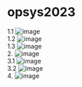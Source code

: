 # opsys2023
1.1 ![image](https://github.com/aleksiua/opsys2023/assets/145049882/0b5086d4-bbd3-46d9-b58f-1a673314146e)  
1.2 ![image](https://github.com/aleksiua/opsys2023/assets/145049882/81864510-3b97-4d9f-b985-fb0b63c4a6ca)  
1.3 ![image](https://github.com/aleksiua/opsys2023/assets/145049882/2f021d5a-6c16-4a0b-bce8-4b38b6b3538c)  
2. ![image](https://github.com/aleksiua/opsys2023/assets/145049882/ed2f3e9a-4d64-4424-8f08-697305673b4a)  
3.1 ![image](https://github.com/aleksiua/opsys2023/assets/145049882/0ca381eb-6a56-4968-bd3b-3314672a06af)  
3.2 ![image](https://github.com/aleksiua/opsys2023/assets/145049882/f83d4388-967a-42ad-af6f-2295e19ddc32)  
4. ![image](https://github.com/aleksiua/opsys2023/assets/145049882/3d90018e-c8fe-4e27-b9a3-fdacb0b25edc)



